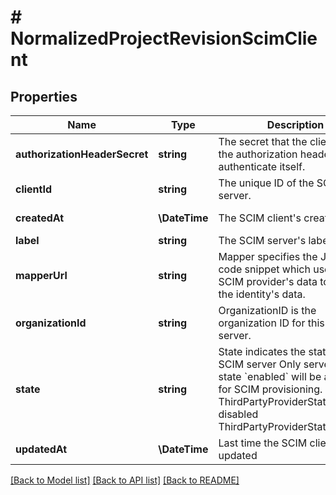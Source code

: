 # # NormalizedProjectRevisionScimClient

## Properties

Name | Type | Description | Notes
------------ | ------------- | ------------- | -------------
**authorizationHeaderSecret** | **string** | The secret that the client uses in the authorization header to authenticate itself. |
**clientId** | **string** | The unique ID of the SCIM server. |
**createdAt** | **\DateTime** | The SCIM client&#39;s creation time | [optional] [readonly]
**label** | **string** | The SCIM server&#39;s label |
**mapperUrl** | **string** | Mapper specifies the JSONNet code snippet which uses the SCIM provider&#39;s data to hydrate the identity&#39;s data. |
**organizationId** | **string** | OrganizationID is the organization ID for this SCIM server. |
**state** | **string** | State indicates the state of the SCIM server  Only servers with state &#x60;enabled&#x60; will be available for SCIM provisioning. enabled ThirdPartyProviderStateEnabled disabled ThirdPartyProviderStateDisabled | [optional]
**updatedAt** | **\DateTime** | Last time the SCIM client was updated | [optional] [readonly]

[[Back to Model list]](../../README.md#models) [[Back to API list]](../../README.md#endpoints) [[Back to README]](../../README.md)
